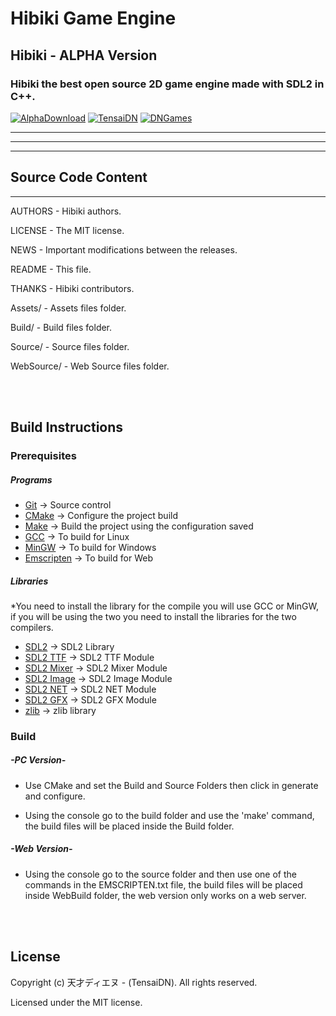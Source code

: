 # Hibiki Game Engine

## Hibiki - ALPHA Version

### Hibiki the best open source 2D game engine made with SDL2 in C++.

[![AlphaDownload](https://img.shields.io/static/v1?label=Downloads&message=Alpha-v0.0.3&color=yellow)](https://github.com/tensaidienu/Hibiki/releases)
[![TensaiDN](https://img.shields.io/static/v1?label=Site&message=天才ディエヌ&color=black)](http://davidsonnathan.com.br)
[![DNGames](https://img.shields.io/static/v1?label=Site&message=DNGames&color=black)](http://dngames.com.br)

[comment]: <> (Hibiki Game Engine . . . . . . . . .)

[comment]: <> (Support . . . . . . . . . . . . . . . . . . .)

[comment]: <> (Forums . . . . . . . . . . . . . . . . . . .)

[comment]: <> (Wiki . . . . . . . . . . . . . . . . . . . . . .)

---
***
---

## Source Code Content

***

AUTHORS            - Hibiki authors.

LICENSE            - The MIT license.

NEWS               - Important modifications between the releases.

README             - This file.

THANKS             - Hibiki contributors.


Assets/            - Assets files folder.

Build/             - Build files folder.

Source/            - Source files folder.

WebSource/         - Web Source files folder.

<br/><br/>

## Build Instructions

### Prerequisites

##### Programs
- [Git](https://git-scm.com) -> Source control
- [CMake](https://cmake.org) -> Configure the project build
- [Make](https://www.gnu.org/software/make) -> Build the project using the configuration saved
- [GCC](https://gcc.gnu.org) -> To build for Linux
- [MinGW](http://www.mingw.org) -> To build for Windows
- [Emscripten](https://emscripten.org) -> To build for Web

##### Libraries
*You need to install the library for the compile you will use GCC or MinGW, if you will be using the two you need to install the libraries for the two compilers.

- [SDL2](https://www.libsdl.org/download-2.0.php) -> SDL2 Library
- [SDL2 TTF](https://www.libsdl.org/projects/SDL_ttf) -> SDL2 TTF Module
- [SDL2 Mixer](https://www.libsdl.org/projects/SDL_mixer) -> SDL2 Mixer Module
- [SDL2 Image](https://www.libsdl.org/projects/SDL_image) -> SDL2 Image Module
- [SDL2 NET](https://www.libsdl.org/projects/SDL_net) -> SDL2 NET Module
- [SDL2 GFX](https://sourceforge.net/projects/sdl2gfx) -> SDL2 GFX Module
- [zlib](https://www.zlib.net) -> zlib library

### Build

##### -PC Version-
- Use CMake and set the Build and Source Folders then click in generate and configure.

- Using the console go to the build folder and use the 'make' command, the build files will be placed inside the Build folder.

##### -Web Version-
- Using the console go to the source folder and then use one of the commands in the EMSCRIPTEN.txt file, the build files will be placed inside WebBuild folder, the web version only works on a web server.

<br/><br/>

## License
Copyright (c) 天才ディエヌ - (TensaiDN). All rights reserved.

Licensed under the MIT license.
